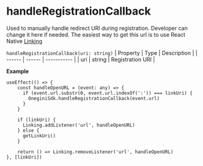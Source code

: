 # handleRegistrationCallback

Used to manually handle redirect URI during registration. Developer can change it here if needed. The easiest way to get this url is to use React Native [Linking](https://reactnative.dev/docs/linking)

`handleRegistrationCallback(uri: string)`
| Property | Type | Description |
| ------ | ------ | ----------- |
| uri   | string   | Registration URI |

**Example**
```
useEffect(() => {
    const handleOpenURL = (event: any) => {
      if (event.url.substr(0, event.url.indexOf(':')) === linkUri) {
        OneginiSdk.handleRegistrationCallback(event.url)
      }
    }

    if (linkUri) {
      Linking.addListener('url', handleOpenURL)
    } else {
      getLinkUri()
    }
    
    return () => Linking.removeListener('url', handleOpenURL)
}, [linkUri])
```
